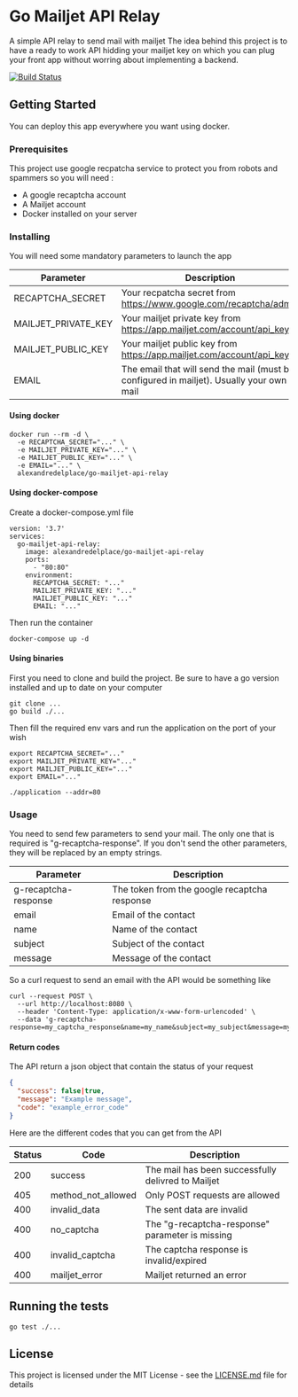 # Go Mailjet API Relay

A simple API relay to send mail with mailjet
The idea behind this project is to have a ready to work API hidding your mailjet key on which you can plug your front app without worring about implementing a backend.

[![Build Status](https://travis-ci.com/adelplace/go-mailjet-api-relay.svg?branch=master)](https://travis-ci.com/adelplace/go-mailjet-api-relay)

## Getting Started

You can deploy this app everywhere you want using docker. 

### Prerequisites

This project use google recpatcha service to protect you from robots and spammers so you will need :
- A google recaptcha account
- A Mailjet account
- Docker installed on your server

### Installing

You will need some mandatory parameters to launch the app

| Parameter | Description |
| --------- | ----------- |
| RECAPTCHA_SECRET | Your recpatcha secret from https://www.google.com/recaptcha/admin |
| MAILJET_PRIVATE_KEY | Your mailjet private key from https://app.mailjet.com/account/api_keys |
| MAILJET_PUBLIC_KEY | Your mailjet public key from https://app.mailjet.com/account/api_keys |
| EMAIL | The email that will send the mail (must be configured in mailjet). Usually your own mail |


#### Using docker

```
docker run --rm -d \
  -e RECAPTCHA_SECRET="..." \
  -e MAILJET_PRIVATE_KEY="..." \
  -e MAILJET_PUBLIC_KEY="..." \
  -e EMAIL="..." \
  alexandredelplace/go-mailjet-api-relay
```

#### Using docker-compose

Create a docker-compose.yml file

```docker-compose
version: '3.7'
services:
  go-mailjet-api-relay:
    image: alexandredelplace/go-mailjet-api-relay
    ports:
      - "80:80"
    environment:
      RECAPTCHA_SECRET: "..."
      MAILJET_PRIVATE_KEY: "..."
      MAILJET_PUBLIC_KEY: "..."
      EMAIL: "..."
```

Then run the container

```
docker-compose up -d
```

#### Using binaries

First you need to clone and build the project. Be sure to have a go version installed and up to date on your computer

```
git clone ...
go build ./...
```

Then fill the required env vars and run the application on the port of your wish

```
export RECAPTCHA_SECRET="..."
export MAILJET_PRIVATE_KEY="..."
export MAILJET_PUBLIC_KEY="..."
export EMAIL="..."

./application --addr=80
```

### Usage

You need to send few parameters to send your mail. 
The only one that is required is "g-recaptcha-response". If you don't send the other parameters, they will be replaced by an empty strings.

| Parameter | Description |
| --------- | ----------- |
| g-recaptcha-response | The token from the google recaptcha response |
| email | Email of the contact |
| name | Name of the contact |
| subject | Subject of the contact |
| message | Message of the contact |

So a curl request to send an email with the API would be something like

```
curl --request POST \
  --url http://localhost:8080 \
  --header 'Content-Type: application/x-www-form-urlencoded' \
  --data 'g-recaptcha-response=my_captcha_response&name=my_name&subject=my_subject&message=my_message&email=my_email'
```

#### Return codes

The API return a json object that contain the status of your request

```json
{
  "success": false|true,
  "message": "Example message",
  "code": "example_error_code"
}
```

Here are the different codes that you can get from the API

| Status | Code    | Description |
| ------ | ------- | ----------- |
| 200    | success | The mail has been successfully delivred to Mailjet |
| 405    | method_not_allowed | Only POST requests are allowed |
| 400    | invalid_data | The sent data are invalid |
| 400    | no_captcha | The "g-recaptcha-response" parameter is missing |
| 400    | invalid_captcha | The captcha response is invalid/expired |
| 400    | mailjet_error | Mailjet returned an error |

## Running the tests

```
go test ./...
```

## License

This project is licensed under the MIT License - see the [LICENSE.md](LICENSE.md) file for details
